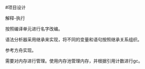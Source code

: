 #项目设计

解释-执行

按照编译单元进行名字改编。

语法分析器采用继承来实现，将不同的变量和语句按照继承关系组织。

参考方舟实现。

需要对内存进行管理。使用内存池管理内存，并根据引用计数进行gc。

